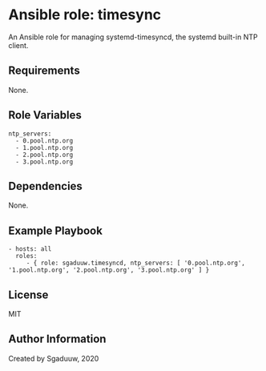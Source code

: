 Ansible role: timesync
======================

An Ansible role for managing systemd-timesyncd, the systemd built-in NTP client.

Requirements
------------

None.

Role Variables
--------------
```
ntp_servers:
  - 0.pool.ntp.org
  - 1.pool.ntp.org
  - 2.pool.ntp.org
  - 3.pool.ntp.org
```

Dependencies
------------

None.

Example Playbook
----------------


    - hosts: all
      roles:
         - { role: sgaduuw.timesyncd, ntp_servers: [ '0.pool.ntp.org', '1.pool.ntp.org', '2.pool.ntp.org', '3.pool.ntp.org' ] }

License
-------

MIT

Author Information
------------------

Created by Sgaduuw, 2020
